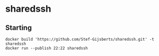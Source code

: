 # sharedssh

## Starting
```
docker build 'https://github.com/Stef-Gijsberts/sharedssh.git' -t sharedssh
docker run --publish 22:22 sharedssh
```

